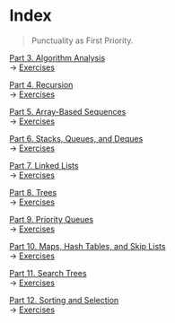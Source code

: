 # Index
> Punctuality as First Priority.

<div>
    <p>
        <a href="https://github.com/JoonHyeok-hozy-Kim/datastructure_and_algorithm_in_python/blob/main/Contents/Part03_Algorithm_Analysis/part3_00_algorithm_analysis.md">Part 3. Algorithm Analysis</a>
        <br/>
        → <a href="https://github.com/JoonHyeok-hozy-Kim/datastructure_and_algorithm_in_python/blob/main/Contents/Part03_Algorithm_Analysis/part3_5_excercises.md">Exercises</a>    
    </p>
</div>
<div>
    <p>
        <a href="https://github.com/JoonHyeok-hozy-Kim/datastructure_and_algorithm_in_python/blob/main/Contents/Part04_Recursion/part4_00_recursion.md">Part 4. Recursion</a>
        <br/>
        → <a href="https://github.com/JoonHyeok-hozy-Kim/datastructure_and_algorithm_in_python/blob/main/Contents/Part04_Recursion/part4_7_exercises.md">Exercises</a>    
    </p>
</div>
<div>
    <p>
        <a href="https://github.com/JoonHyeok-hozy-Kim/datastructure_and_algorithm_in_python/blob/main/Contents/Part05_Array_Based_Sequences/part05_00_array_based_sequences.md">Part 5. Array-Based Sequences</a>
        <br/>
        → <a href="https://github.com/JoonHyeok-hozy-Kim/datastructure_and_algorithm_in_python/blob/main/Contents/Part05_Array_Based_Sequences/part05_07_exercises.md">Exercises</a>    
    </p>
</div>
<div>
    <p>
        <a href="https://github.com/JoonHyeok-hozy-Kim/datastructure_and_algorithm_in_python/blob/main/Contents/Part06_Stacks_Queues_and_Deques/part06_00_stacks_queues_and_deques.md">Part 6. Stacks, Queues, and Deques</a>
        <br/>
        → <a href="https://github.com/JoonHyeok-hozy-Kim/datastructure_and_algorithm_in_python/blob/main/Contents/Part06_Stacks_Queues_and_Deques/part06_04_exercises.md">Exercises</a>
    </p>
</div>
<div>
    <p>
        <a href="https://github.com/JoonHyeok-hozy-Kim/datastructure_and_algorithm_in_python/blob/main/Contents/Part07_Linked_LIsts/part07_00_linked_lists.md">Part 7. Linked Lists</a>
        <br/>
        → <a href="https://github.com/JoonHyeok-hozy-Kim/datastructure_and_algorithm_in_python/blob/main/Contents/Part07_Linked_LIsts/part07_08_exercises.md">Exercises</a>
    </p>
</div>
<div>
    <p>
        <a href="https://github.com/JoonHyeok-hozy-Kim/datastructure_and_algorithm_in_python/blob/main/Contents/Part08_Trees/part08_00_trees.md">Part 8. Trees</a>
        <br/>
        → <a href="https://github.com/JoonHyeok-hozy-Kim/datastructure_and_algorithm_in_python/blob/main/Contents/Part08_Trees/part08_06_exercises.md">Exercises</a>
    </p>
</div>
<div>
    <p>
        <a href="https://github.com/JoonHyeok-hozy-Kim/datastructure_and_algorithm_in_python/blob/main/Contents/Part09_Priority_Queues/part09_00_priority_queues.md">Part 9. Priority Queues</a>
        <br/>
        → <a href="https://github.com/JoonHyeok-hozy-Kim/datastructure_and_algorithm_in_python/blob/main/Contents/Part09_Priority_Queues/part09_06_exercises.md">Exercises</a>
    </p>
</div>
<div>
    <p>
        <a href="https://github.com/JoonHyeok-hozy-Kim/datastructure_and_algorithm_in_python/blob/main/Contents/Part10_Maps_Hash_Tables_and_Skip_Lists/part10_00_maps_hash_tables_and_skip_lists.md">Part 10. Maps, Hash Tables, and Skip Lists</a>
        <br/>
        → <a href="https://github.com/JoonHyeok-hozy-Kim/datastructure_and_algorithm_in_python/blob/main/Contents/Part10_Maps_Hash_Tables_and_Skip_Lists/part10_06_exercises.md">Exercises</a>
    </p>
</div>
<div>
    <p>
        <a href="https://github.com/JoonHyeok-hozy-Kim/datastructure_and_algorithm_in_python/blob/main/Contents/Part11_Search_Trees/part11_00_search_trees.md">Part 11. Search Trees</a>
        <br/>
        → <a href="https://github.com/JoonHyeok-hozy-Kim/datastructure_and_algorithm_in_python/blob/main/Contents/Part11_Search_Trees/part11_07_exercises.md">Exercises</a>
    </p>
</div>
<div>
    <p>
        <a href="https://github.com/JoonHyeok-hozy-Kim/datastructure_and_algorithm_in_python/blob/main/Contents/Part12_Sorting_and_Selection/part12_00_sorting_and_selection.md">Part 12. Sorting and Selection</a>
        <br/>
        → <a href="https://github.com/JoonHyeok-hozy-Kim/datastructure_and_algorithm_in_python/blob/main/Contents/Part12_Sorting_and_Selection/part12_08_exercises.md">Exercises</a>
    </p>
</div>

